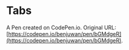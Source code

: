 # Tabs

A Pen created on CodePen.io. Original URL: [https://codepen.io/benjuwan/pen/bGMdgeR](https://codepen.io/benjuwan/pen/bGMdgeR).

